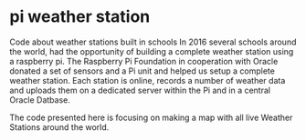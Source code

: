 # pi weather station
Code about weather stations built in schools
In 2016 several schools around the world, had the opportunity of building a complete weather station using a raspberry pi.
The Raspberry Pi Foundation in cooperation with Oracle donated a set of sensors and a Pi unit and helped us setup a complete weather station. 
Each station is online, records a number of weather data and uploads them on a dedicated server within the Pi and in a central Oracle Datbase.

The code presented here is focusing on making a map with all live Weather Stations around the world.
